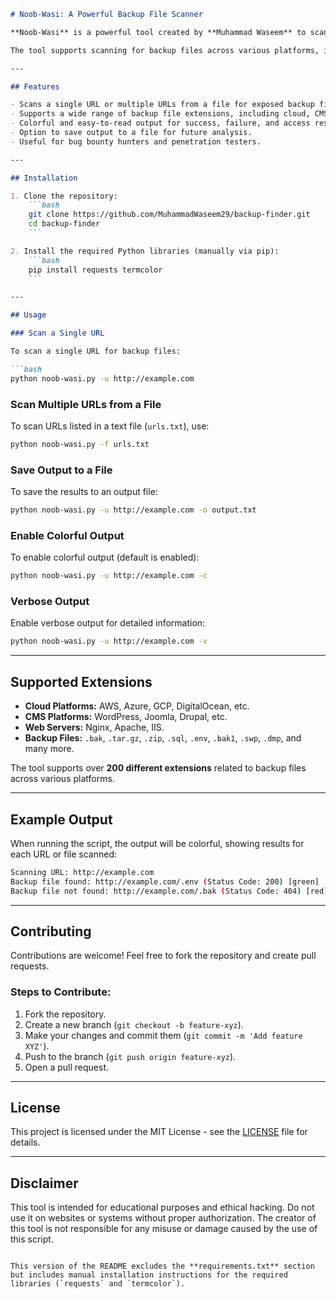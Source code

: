 

```markdown
# Noob-Wasi: A Powerful Backup File Scanner

**Noob-Wasi** is a powerful tool created by **Muhammad Waseem** to scan URLs or files for common backup files. This script helps cybersecurity professionals, bug bounty hunters, and penetration testers identify backup files and configurations that could be exposed to the internet. 

The tool supports scanning for backup files across various platforms, including cloud services (AWS, Azure), web servers (Nginx, Apache), and content management systems (WordPress).

---

## Features

- Scans a single URL or multiple URLs from a file for exposed backup files.
- Supports a wide range of backup file extensions, including cloud, CMS, and server configurations.
- Colorful and easy-to-read output for success, failure, and access restrictions.
- Option to save output to a file for future analysis.
- Useful for bug bounty hunters and penetration testers.

---

## Installation

1. Clone the repository:
    ```bash
    git clone https://github.com/MuhammadWaseem29/backup-finder.git
    cd backup-finder
    ```

2. Install the required Python libraries (manually via pip):
    ```bash
    pip install requests termcolor
    ```

---

## Usage

### Scan a Single URL

To scan a single URL for backup files:

```bash
python noob-wasi.py -u http://example.com
```

### Scan Multiple URLs from a File

To scan URLs listed in a text file (`urls.txt`), use:

```bash
python noob-wasi.py -f urls.txt
```

### Save Output to a File

To save the results to an output file:

```bash
python noob-wasi.py -u http://example.com -o output.txt
```

### Enable Colorful Output

To enable colorful output (default is enabled):

```bash
python noob-wasi.py -u http://example.com -c
```

### Verbose Output

Enable verbose output for detailed information:

```bash
python noob-wasi.py -u http://example.com -v
```

---

## Supported Extensions

- **Cloud Platforms:** AWS, Azure, GCP, DigitalOcean, etc.
- **CMS Platforms:** WordPress, Joomla, Drupal, etc.
- **Web Servers:** Nginx, Apache, IIS.
- **Backup Files:** `.bak`, `.tar.gz`, `.zip`, `.sql`, `.env`, `.bak1`, `.swp`, `.dmp`, and many more.

The tool supports over **200 different extensions** related to backup files across various platforms.

---

## Example Output

When running the script, the output will be colorful, showing results for each URL or file scanned:

```bash
Scanning URL: http://example.com
Backup file found: http://example.com/.env (Status Code: 200) [green]
Backup file not found: http://example.com/.bak (Status Code: 404) [red]
```

---

## Contributing

Contributions are welcome! Feel free to fork the repository and create pull requests.

### Steps to Contribute:
1. Fork the repository.
2. Create a new branch (`git checkout -b feature-xyz`).
3. Make your changes and commit them (`git commit -m 'Add feature XYZ'`).
4. Push to the branch (`git push origin feature-xyz`).
5. Open a pull request.

---

## License

This project is licensed under the MIT License - see the [LICENSE](LICENSE) file for details.

---

## Disclaimer

This tool is intended for educational purposes and ethical hacking. Do not use it on websites or systems without proper authorization. The creator of this tool is not responsible for any misuse or damage caused by the use of this script.
```

This version of the README excludes the **requirements.txt** section but includes manual installation instructions for the required libraries (`requests` and `termcolor`).
